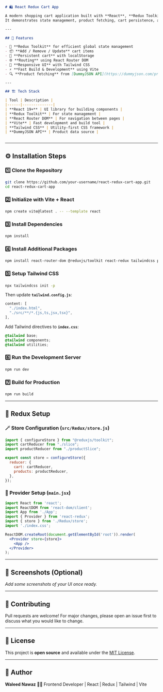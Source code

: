 
```markdown
# 🛍 React Redux Cart App

A modern shopping cart application built with **React**, **Redux Toolkit**, **Vite**, and **Tailwind CSS**.  
It demonstrates state management, product fetching, cart persistence, and seamless UI interactions using React Context and Redux Toolkit.

---

## 🚀 Features

- 🧠 **Redux Toolkit** for efficient global state management  
- 📦 **Add / Remove / Update** cart items  
- 💾 **Persistent cart** with localStorage  
- 🌐 **Routing** using React Router DOM  
- 🎨 **Responsive UI** with Tailwind CSS  
- ⚡ **Fast Build & Development** using Vite  
- 🔍 **Product fetching** from [DummyJSON API](https://dummyjson.com/products)

---

## 🏗️ Tech Stack

| Tool | Description |
|------|--------------|
| **React 19+** | UI library for building components |
| **Redux Toolkit** | For state management |
| **React Router DOM** | For navigation between pages |
| **Vite** | Fast development and build tool |
| **Tailwind CSS** | Utility-first CSS framework |
| **DummyJSON API** | Product data source |



````

---

## ⚙️ Installation Steps

### 1️⃣ Clone the Repository
```bash
git clone https://github.com/your-username/react-redux-cart-app.git
cd react-redux-cart-app
````

### 2️⃣ Initialize with Vite + React

```bash
npm create vite@latest . -- --template react
```

### 3️⃣ Install Dependencies

```bash
npm install
```

### 4️⃣ Install Additional Packages

```bash
npm install react-router-dom @reduxjs/toolkit react-redux tailwindcss postcss autoprefixer react-icons
```

### 5️⃣ Setup Tailwind CSS

```bash
npx tailwindcss init -p
```

Then update **`tailwind.config.js`**:

```js
content: [
  "./index.html",
  "./src/**/*.{js,ts,jsx,tsx}",
],
```

Add Tailwind directives to **`index.css`**:

```css
@tailwind base;
@tailwind components;
@tailwind utilities;
```

### 6️⃣ Run the Development Server

```bash
npm run dev
```

### 7️⃣ Build for Production

```bash
npm run build
```

---

## 🧠 Redux Setup

### 🪄 Store Configuration (`src/Redux/store.js`)

```js
import { configureStore } from "@reduxjs/toolkit";
import cartReducer from "./slice";
import productReducer from "./productSlice";

export const store = configureStore({
  reducer: {
    cart: cartReducer,
    products: productReducer,
  },
});
```

### 🧩 Provider Setup (`main.jsx`)

```jsx
import React from 'react';
import ReactDOM from 'react-dom/client';
import App from './App';
import { Provider } from 'react-redux';
import { store } from './Redux/store';
import './index.css';

ReactDOM.createRoot(document.getElementById('root')).render(
  <Provider store={store}>
    <App />
  </Provider>
);
```

---

## 📸 Screenshots (Optional)

*Add some screenshots of your UI once ready.*

---

## 🤝 Contributing

Pull requests are welcome!
For major changes, please open an issue first to discuss what you would like to change.

---

## 📄 License

This project is **open source** and available under the [MIT License](LICENSE).

---

## 💬 Author

**Waleed Nawaz**
👨‍💻 Frontend Developer | React | Redux | Tailwind | Vite

